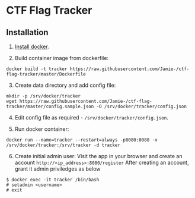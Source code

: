 # CTF Flag Tracker #

## Installation ##

1. [Install docker](https://docs.docker.com/engine/installation/linux/docker-ce/ubuntu/#install-docker-ce).

2. Build container image from dockerfile:
```
docker build -t tracker https://raw.githubusercontent.com/Jamie-/ctf-flag-tracker/master/Dockerfile
```

3. Create data directory and add config file:
```
mkdir -p /srv/docker/tracker
wget https://raw.githubusercontent.com/Jamie-/ctf-flag-tracker/master/config.sample.json -O /srv/docker/tracker/config.json
```

4. Edit config file as required - `/srv/docker/tracker/config.json`.

5. Run docker container:
```
docker run --name=tracker --restart=always -p8080:8080 -v /srv/docker/tracker:/srv/tracker -d tracker
```

6. Create initial admin user:
Visit the app in your browser and create an account `http://<ip_address>:8080/register`
After creating an account, grant it admin priviledges as below
```
$ docker exec -it tracker /bin/bash
# setadmin <username>
# exit
```

